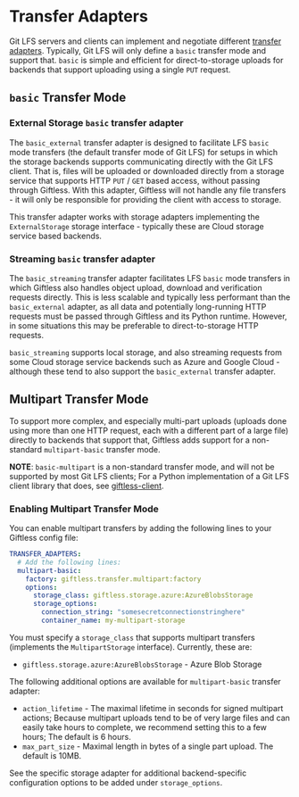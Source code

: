 Transfer Adapters
=================
Git LFS servers and clients can implement and negotiate different
[transfer adapters](https://github.com/git-lfs/git-lfs/blob/master/docs/api/basic-transfers.md).
Typically, Git LFS will only define a `basic` transfer mode and support that. `basic` is simple
and efficient for direct-to-storage uploads for backends that support uploading using
a single `PUT` request.

## `basic` Transfer Mode

### External Storage `basic` transfer adapter
The `basic_external` transfer adapter is designed to facilitate LFS `basic` mode transfers (the default transfer
mode of Git LFS) for setups in which the storage backends supports communicating directly with the Git LFS client. That
is, files will be uploaded or downloaded directly from a storage service that supports HTTP `PUT` / `GET` based access,
without passing through Giftless. With this adapter, Giftless will not handle any file transfers - it will only be
responsible for providing the client with access to storage.

This transfer adapter works with storage adapters implementing the `ExternalStorage` storage interface - typically these
are Cloud storage service based backends.

### Streaming `basic` transfer adapter
The `basic_streaming` transfer adapter facilitates LFS `basic` mode transfers in which Giftless also handles object
upload, download and verification requests directly. This is less scalable and typically less performant than
the `basic_external` adapter, as all data and potentially long-running HTTP requests must be passed through Giftless
and its Python runtime. However, in some situations this may be preferable to direct-to-storage HTTP requests.

`basic_streaming` supports local storage, and also streaming requests from some Cloud storage service backends such as
Azure and Google Cloud - although these tend to also support the `basic_external` transfer adapter.

## Multipart Transfer Mode
To support more complex, and especially multi-part uploads (uploads done using more
than one HTTP request, each with a different part of a large file) directly to backends
that support that, Giftless adds support for a non-standard `multipart-basic` transfer
mode.

**NOTE**: `basic-multipart` is a non-standard transfer mode, and will not be supported
by most Git LFS clients; For a Python implementation of a Git LFS client library that
does, see [giftless-client](https://github.com/datopian/giftless-client).

### Enabling Multipart Transfer Mode

You can enable multipart transfers by adding the following lines to your Giftless config
file:

```yaml
TRANSFER_ADAPTERS:
  # Add the following lines:
  multipart-basic:
    factory: giftless.transfer.multipart:factory
    options:
      storage_class: giftless.storage.azure:AzureBlobsStorage
      storage_options:
        connection_string: "somesecretconnectionstringhere"
        container_name: my-multipart-storage
```

You must specify a `storage_class` that supports multipart transfers (implements the `MultipartStorage`
interface). Currently, these are:
* `giftless.storage.azure:AzureBlobsStorage` - Azure Blob Storage

The following additional options are available for `multipart-basic` transfer adapter:

* `action_lifetime` - The maximal lifetime in seconds for signed multipart actions; Because multipart
uploads tend to be of very large files and can easily take hours to complete, we recommend setting this
to a few hours; The default is 6 hours.
* `max_part_size` - Maximal length in bytes of a single part upload. The default is 10MB.

See the specific storage adapter for additional backend-specific configuration options to be added under
`storage_options`.
